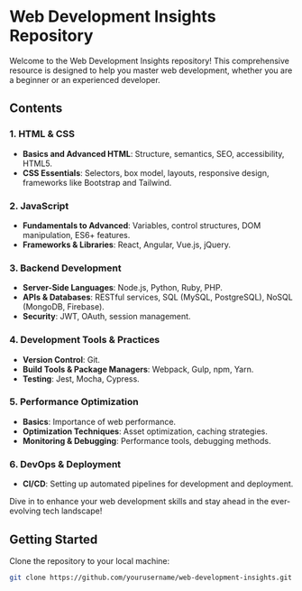 # Web Development Insights Repository

Welcome to the Web Development Insights repository! This comprehensive resource is designed to help you master web development, whether you are a beginner or an experienced developer. 

## Contents

### 1. HTML & CSS
- **Basics and Advanced HTML**: Structure, semantics, SEO, accessibility, HTML5.
- **CSS Essentials**: Selectors, box model, layouts, responsive design, frameworks like Bootstrap and Tailwind.

### 2. JavaScript
- **Fundamentals to Advanced**: Variables, control structures, DOM manipulation, ES6+ features.
- **Frameworks & Libraries**: React, Angular, Vue.js, jQuery.

### 3. Backend Development
- **Server-Side Languages**: Node.js, Python, Ruby, PHP.
- **APIs & Databases**: RESTful services, SQL (MySQL, PostgreSQL), NoSQL (MongoDB, Firebase).
- **Security**: JWT, OAuth, session management.

### 4. Development Tools & Practices
- **Version Control**: Git.
- **Build Tools & Package Managers**: Webpack, Gulp, npm, Yarn.
- **Testing**: Jest, Mocha, Cypress.

### 5. Performance Optimization
- **Basics**: Importance of web performance.
- **Optimization Techniques**: Asset optimization, caching strategies.
- **Monitoring & Debugging**: Performance tools, debugging methods.

### 6. DevOps & Deployment
- **CI/CD**: Setting up automated pipelines for development and deployment.

Dive in to enhance your web development skills and stay ahead in the ever-evolving tech landscape!

## Getting Started

Clone the repository to your local machine:
```bash
git clone https://github.com/yourusername/web-development-insights.git
